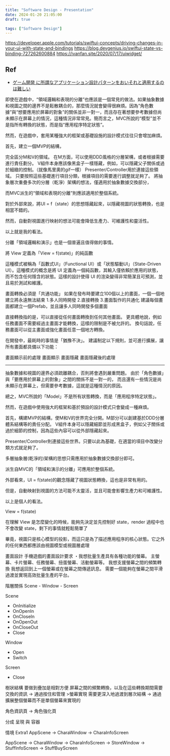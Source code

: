 ```yaml
---
title: "Software Design - Presentation"
date: 2024-01-20 21:05:00
draft: true

tags: ["Software Design"]
---
```





https://developer.apple.com/tutorials/swiftui-concepts/driving-changes-in-your-ui-with-state-and-bindings
https://blog.devgenius.io/swiftui-state-vs-binding-727262600884
https://ivanfan.site/2020/07/17/uiwidget/




## Ref
- [ゲーム開発 に所謂なアプリケーション設計パターンをおいそれと適用するのは難しい](https://hadashia.hatenablog.com/entry/2020/12/22/162525)







即使在遊戲中，“領域邏輯和表現的分離”也應該是一個常見的做法。如果抽象數據和視圖之間的邊界不是鬆散耦合的，那麼情況就會變得很麻煩。因為“角色數據”與“想要應用於屏幕的對象”的關係並非一對一，而且存在著想要參考數據但尚未顯示在屏幕上的情況，這種情況非常常見。簡而言之，MVC所說的“模型”並不是指所有轉換的狀態，而是指“應用程序特定狀態”。

然而，在遊戲中，套用某種強大的框架或基礎設施的設計模式往往只會增加麻煩。

首先，建立一個MVP的結構，

完全區分M和V的領域。
在M方面，可以使用DDD風格的分層架構，或者根據需要進行責任劃分。
V組件本身應該像黑盒子一樣隱藏，例如，可以隱藏父子關係或過於細緻的控制。（就像馬里奧的gif一樣）
Presenter/Controller用於連接這些領域。
只要按照這些基礎進行項目分類，根據項目的需要進行調整就足夠了。
將抽象層次重疊多次的分層（乾淨）架構的想法，僅適用於抽象數據交換部分，

而MVC派生的“領域和表現的分離”則應該適用於整個系統。

對於外部來說，將UI = f（state）的思想隱藏起來，以隱藏視圖的狀態轉換，也是相當不錯的。

然而，自動對視圖進行映射的想法可能會降低生產力、可維護性和靈活性。

以上就是我的看法。








分離「領域邏輯和演示」也是一個普遍且值得做的事情。



將 View 定義為「View = f(state)」的純函數


這種模式被稱為「函數式UI」（Functional UI）或「狀態驅動UI」（State-Driven UI）。這種模式的概念是將 UI 定義為一個純函數，其輸入僅依賴於應用的狀態，而不包含任何隱含的狀態。這樣的設計使得 UI 的渲染變得非常簡潔且可預測，並且易於測試和維護。




畫面轉換必須是「共通功能」
如果在發布時要建立100個以上的畫面，一個一個地建立將永遠無法結束
1.多人同時開發
2.直接轉換
3.畫面製作的共通化
建議每個畫面都建立一個Prefab，並且讓多人同時開發多個畫面

直接轉換指的是，可以直接從任何畫面轉換到任何其他畫面。
更具體地說，例如任務畫面不需要經過主畫面才能轉換，這樣的限制是不被允許的。
換句話說，任務畫面可以從主畫面或強化畫面任意一個地方轉換。

在開發中，最耗時的事情是「猶豫不決」。
建議制定以下規則，並可進行擴展，讓所有畫面都具備以下功能：

畫面顯示前的處理
畫面顯示
畫面隱藏
畫面隱藏後的處理



-----
抽象數據和視圖的邊界必須疏離耦合，否則將會遇到嚴重問題。
由於「角色數據」與「要應用於屏幕上的對象」之間的關係不是一對一的，
而且還有一些情況是尚未顯示在屏幕上，但需要參考數據，這就是這種情況的原因。

總之，MVC所說的「Model」不是所有狀態轉換，而是「應用程序特定狀態」。

然而，在遊戲中使用強大的框架和基於預設的設計模式只會變成一種麻煩。

首先，構建MVP的結構，使M和V的世界完全分開。M部分可以創建基於DDD分層體系結構等的責任分配。 V組件本身可以隱藏細節並形成黑盒子，例如父子關係或過於細節的控制，因為這些內容可以從外部隱藏起來。

Presenter/Controller則連接這些世界。只要以此為基礎，在適當的項目中改變分類方式就足夠了。

多層抽象層(乾淨的)架構的思想只需應用於抽象數據交換部分即可。

派生自MVC的「領域和演示的分離」可應用於整個系統。

外部看來，UI = f(state)的觀念隱藏了視圖狀態轉換，這也是非常有用的。

但是，自動映射到視圖的方法可能不太靈活，並且可能會影響生產力和可維護性。

以上是個人的看法。




View = f(state)

在理解 View 是怎麼變化的時候，能夠先決定並先控制好 state，render 過程中也不會改變 state，剩下的事情就輕鬆簡單了

畢竟，視圖只是核心模型的投影，而這只是為了描述應用程序的核心狀態。它之外的任何東西都應該由視圖模型或視圖層處理



畫面設計
手機遊戲的畫面設計要求
・我想批量生產具有各種功能的螢幕。
主螢幕、卡片螢幕、任務螢幕、扭蛋螢幕、活動螢幕等。
我想支援螢幕之間的頻繁轉換
我想返回到上一個螢幕或在螢幕之間傳遞訊息。
需要一個能夠在螢幕之間平滑過渡並實現高效批量生產的平台。


階層關係
Scene - Window - Screen


Scene
- OnInitialize
- OnOpenIn
- OnCloseIn
- OnOpenOut
- OnCloseOut
- Close

Window
- Open
- Switch

Screen
- Close

樹狀結構
要做到疊加是相對方便
屏幕之間的頻繁轉換，以及在這些轉換期間需要交換的資訊 -> 通過按住和管理 >螢幕實現
需要更深入地過渡到層次結構 -> 通過擴展整個螢幕而不是單個螢幕來實現的

角色資訊頁 -> 角色強化頁


分成 
呈現 與 容器


情境 Extra1
AppScene -> CharaWindow -> CharaInfoScreen

AppScene -> CharaWindow -> CharaInfoScreen
         -> StoreWindow -> StuffInfoScreen
                        -> StuffBuyScreen






